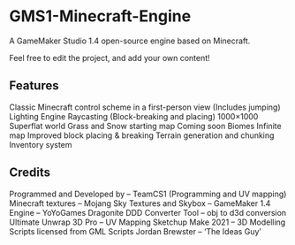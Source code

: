 # GMS1-Minecraft-Engine

A GameMaker Studio 1.4 open-source engine based on Minecraft.

Feel free to edit the project, and add your own content!

## Features
Classic Minecraft control scheme in a first-person view (Includes jumping)
Lighting Engine
Raycasting (Block-breaking and placing)
1000×1000 Superflat world
Grass and Snow starting map
Coming soon
Biomes
Infinite map
Improved block placing & breaking
Terrain generation and chunking
Inventory system

## Credits
Programmed and Developed by – TeamCS1 (Programming and UV mapping)
Minecraft textures – Mojang
Sky Textures and Skybox  –
GameMaker 1.4 Engine – YoYoGames
Dragonite DDD Converter Tool – obj to d3d conversion
Ultimate Unwrap 3D Pro – UV Mapping
Sketchup Make 2021 – 3D Modelling
Scripts licensed from GML Scripts
Jordan Brewster – ‘The Ideas Guy’
